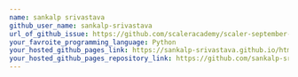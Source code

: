 ```yaml
---
name: sankalp srivastava
github_user_name: sankalp-srivastava
url_of_github_issue: https://github.com/scaleracademy/scaler-september-open-source-challenge/issues/405
your_favroite_programming_language: Python
your_hosted_github_pages_link: https://sankalp-srivastava.github.io/html-githubpages/
your_hosted_github_pages_repository_link: https://github.com/sankalp-srivastava/html-githubpages
---
```

